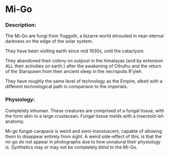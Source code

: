 # Mi-Go

### Description:

The Mi-Go are fungi from Yuggoth, a bizarre world shrouded in near-eternal darkness on the edge of the solar system.

They have been visiting earth since mid 1930s, until the cataclysm.

They abandoned their colony on outpost in the himalayas (and by extension ALL their activities on earth.) after the awakening of Cthulhu and the return of the Starspawn from their ancient sleep in the necropolis R'yleh.

They have roughly the same level of technology as the Empire, albeit with a different technological path in comparison to the imperials.

### Physiology:

Completely inhuman. These creatures are comprised of a fungal tissue, with the form akin to a large crustacean. Fungal tissue melds with a insectoid-ish anatomy.

Mi-go fungal-carapace is weird and semi-transluscent, capable of allowing them to disappear entirely from sight. A weird side-effect of this, is that the mi-go do not appear in photographs due to how unnatural their physiology is. Synthetics may or may not be completely blind to the Mi-Go.